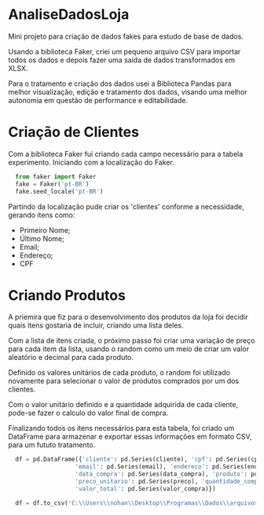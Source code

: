 # AnaliseDadosLoja

Mini projeto para criação de dados fakes para estudo de base de dados.

Usando a biblioteca Faker, criei um pequeno arquivo CSV para importar todos os dados e depois fazer uma saída de dados transformados em XLSX.

Para o tratamento e criação dos dados usei a Biblioteca Pandas para melhor visualização, edição e tratamento dos dados, visando uma melhor autonomia em questão de performance e editabilidade.

# Criação de Clientes

Com a biblioteca Faker fui criando cada campo necessário para a tabela experimento.
Iniciando com a localização do Faker.

```python
  from faker import Faker
  fake = Faker('pt-BR')
  fake.seed_locale('pt-BR')
```
Partindo da localização pude criar os 'clientes' conforme a necessidade, gerando itens como:
  - Primeiro Nome;
  - Último Nome;
  - Email;
  - Endereço;
  - CPF

# Criando Produtos

A priemira que fiz para o desenvolvimento dos produtos da loja foi decidir quais itens gostaria de incluir, criando uma lista deles.

Com a lista de itens criada, o próximo passo foi criar uma variação de preço para cada item da lista, usando o random como um meio de criar um valor aleatório e decímal para cada produto.

Definido os valores unitários de cada produto, o random foi utilizado novamente para selecionar o valor de produtos comprados por um dos clientes.

Com o valor unitário definido e a quantidade adquirida de cada cliente, pode-se fazer o calculo do valor final de compra.

Finalizando todos os itens necessários para esta tabela, foi criado um DataFrame para armazenar e exportar essas informações em formato CSV, para um fututo tratamento.

```python
  df = pd.DataFrame({'cliente': pd.Series(cliente), 'cpf': pd.Series(cpf),
                   'email': pd.Series(email), 'endereco': pd.Series(endereco),
                   'data_compra': pd.Series(data_compra), 'produto': pd.Series(produto),
                   'preco_unitario': pd.Series(preco), 'quantidade_comprada': pd.Series(quantidade),
                   'valor_total': pd.Series(valor_compra)})

  df = df.to_csv('C:\\Users\\nohan\\Desktop\\Programas\\Dados\\arquivos\\dados_loja.csv', index=False)
```
